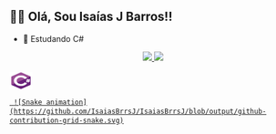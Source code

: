 ## 👨‍💻 Olá, Sou Isaías J Barros!!

- 🌱 Estudando C#

<div align="center">
  <a href="https://www.linkedin.com/in/isaias-j-barros/">
  <img height="180em" src="https://github-readme-stats.vercel.app/api?username=IsaiasBrrsJ&show_icons=true&theme=dark&include_all_commits=true&count_private=true"/>
  <img height="180em" src="https://github-readme-stats.vercel.app/api/top-langs/?username=IsaiasBrrsJ&layout=compact&langs_count=7&theme=dark"/>
</div>

  <div style="display: inline_block"><br>
  
 
  <img align="center" alt="Rafa-Csharp" height="30" width="40" src="https://raw.githubusercontent.com/devicons/devicon/master/icons/csharp/csharp-original.svg">
    
     ![Snake animation](https://github.com/IsaiasBrrsJ/IsaiasBrrsJ/blob/output/github-contribution-grid-snake.svg)

</div>
  
  
  
